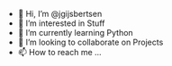 - 👋 Hi, I’m @jgijsbertsen
- 👀 I’m interested in Stuff
- 🌱 I’m currently learning Python
- 💞️ I’m looking to collaborate on Projects
- 📫 How to reach me ...

<!---
jgijsbertsen/jgijsbertsen is a ✨ special ✨ repository because its `README.md` (this file) appears on your GitHub profile.
You can click the Preview link to take a look at your changes.
--->
